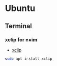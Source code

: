 # Ubuntu

## Terminal

### xclip for nvim

- [xclip](https://github.com/astrand/xclip)

```bash
sudo apt install xclip
```


